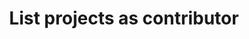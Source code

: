 ---
title: List projects as contributor
excerpt: >-
  List projects that the currently authenticated user has access to because he
  or she is a contributor.
api:
  file: data-world.json
  operationId: fetchContributingProjects
hidden: false
---